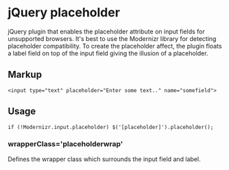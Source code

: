 jQuery placeholder
==================

jQuery plugin that enables the placeholder attribute on input fields for unsupported browsers.  It's best to use the Modernizr library for detecting placeholder compatibility.  To create the placeholder affect, the plugin floats a label field on top of the input field giving the illusion of a placeholder.

## Markup
```
<input type="text" placeholder="Enter some text.." name="somefield">
```

## Usage
```
if (!Modernizr.input.placeholder) $('[placeholder]').placeholder();
```
### wrapperClass='placeholderwrap'
Defines the wrapper class which surrounds the input field and label.
